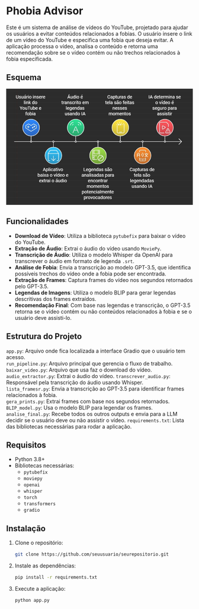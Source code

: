 # Phobia Advisor

Este é um sistema de análise de vídeos do YouTube, projetado para ajudar os usuários a evitar conteúdos relacionados a fobias. O usuário insere o link de um vídeo do YouTube e especifica uma fobia que deseja evitar. A aplicação processa o vídeo, analisa o conteúdo e retorna uma recomendação sobre se o vídeo contém ou não trechos relacionados à fobia especificada.

## Esquema
![](Phobia_Advisor.jpg)

## Funcionalidades

- **Download de Vídeo**: Utiliza a biblioteca `pytubefix` para baixar o vídeo do YouTube.
- **Extração de Áudio**: Extrai o áudio do vídeo usando `MoviePy`.
- **Transcrição de Áudio**: Utiliza o modelo Whisper da OpenAI para transcrever o áudio em formato de legenda `.srt`.
- **Análise de Fobia**: Envia a transcrição ao modelo GPT-3.5, que identifica possíveis trechos do vídeo onde a fobia pode ser encontrada.
- **Extração de Frames**: Captura frames do vídeo nos segundos retornados pelo GPT-3.5.
- **Legendas de Imagens**: Utiliza o modelo BLIP para gerar legendas descritivas dos frames extraídos.
- **Recomendação Final**: Com base nas legendas e transcrição, o GPT-3.5 retorna se o vídeo contém ou não conteúdos relacionados à fobia e se o usuário deve assisti-lo.

## Estrutura do Projeto
`app.py`: Arquivo onde fica localizada a interface Gradio que o usuário tem acesso.  
`run_pipeline.py`: Arquivo principal que gerencia o fluxo de trabalho.
`baixar_video.py`: Arquivo que usa faz o download do vídeo.
`audio_extractor.py`: Extrai o áudio do vídeo.
`transcrever_audio.py`: Responsável pela transcrição do áudio usando Whisper.  
`lista_framesr.py`: Envia a transcrição ao GPT-3.5 para identificar frames relacionados à fobia.  
`gera_prints.py`: Extrai frames com base nos segundos retornados.  
`BLIP_model.py`: Usa o modelo BLIP para legendar os frames.  
`analise_final.py`: Recebe todos os outros outputs e envia para a LLM decidir se o usuário deve ou não assistir o vídeo.
`requirements.txt`: Lista das bibliotecas necessárias para rodar a aplicação.  


## Requisitos

- Python 3.8+
- Bibliotecas necessárias:
  - `pytubefix`
  - `moviepy`
  - `openai`
  - `whisper`
  - `torch`
  - `transformers`
  - `gradio`
  
## Instalação

1. Clone o repositório:
   ```bash
   git clone https://github.com/seuusuario/seurepositorio.git

2. Instale as dependências:
    ```bash
    pip install -r requirements.txt
3. Execute a aplicação:
     ```bash
    python app.py

